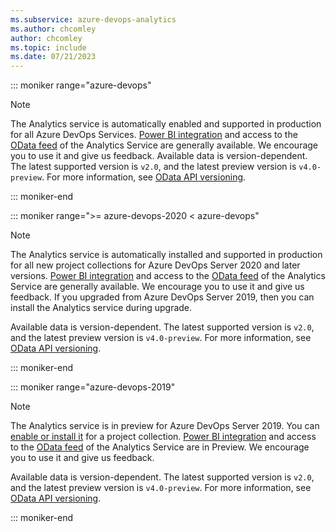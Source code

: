 ```yaml
---
ms.subservice: azure-devops-analytics
ms.author: chcomley
author: chcomley
ms.topic: include
ms.date: 07/21/2023
---
```


::: moniker range="azure-devops"

> [!NOTE]  
> The Analytics service is automatically enabled and supported in production for all Azure DevOps Services. [Power BI integration](../powerbi/overview.md) and access to the [OData feed](../extend-analytics/quick-ref.md) of the Analytics Service are  generally available. We encourage you to use it and give us feedback. 
> Available data is version-dependent. The latest supported version is `v2.0`, and the latest preview version is `v4.0-preview`. For more information, see [OData API versioning](../extend-analytics/odata-api-version.md).

::: moniker-end

::: moniker range=">= azure-devops-2020 < azure-devops"

> [!NOTE]
> The Analytics service is automatically installed and supported in production for all new project collections for Azure DevOps Server 2020 and later versions. [Power BI integration](../powerbi/overview.md) and access to the [OData feed](../extend-analytics/quick-ref.md) of the Analytics Service are generally available. We encourage you to use it and give us feedback.  If you upgraded from Azure DevOps Server 2019, then you can install the Analytics service during upgrade. 
>  
> Available data is version-dependent. The latest supported version is `v2.0`, and the latest preview version is `v4.0-preview`. For more information, see [OData API versioning](../extend-analytics/odata-api-version.md).

::: moniker-end

::: moniker range="azure-devops-2019"

> [!NOTE]
> The Analytics service is in preview for Azure DevOps Server 2019. You can [enable or install it](../dashboards/analytics-extension.md) for a project collection. [Power BI integration](../powerbi/overview.md) and access to the [OData feed](../extend-analytics/quick-ref.md) of the Analytics Service are in Preview. We encourage you to use it and give us feedback.  
>  
> Available data is version-dependent. The latest supported version is `v2.0`, and the latest preview version is `v4.0-preview`. For more information, see [OData API versioning](../extend-analytics/odata-api-version.md).

::: moniker-end
